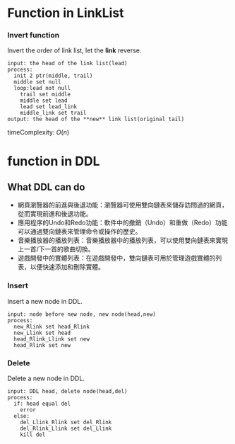 # Function in LinkList
### Invert function
Invert the order of link list, let the **link** reverse.

```
input: the head of the link list(lead)
process:
  init 2 ptr(middle, trail)
  middle set null
  loop:lead not null
    trail set middle
    middle set lead
    lead set lead_link
    middle_link set trail
output: the head of the **new** link list(original tail)
```
timeComplexity: $O(n)$

# function in DDL
## What DDL can do
- 網頁瀏覽器的前進與後退功能：瀏覽器可使用雙向鏈表來儲存訪問過的網頁，從而實現前進和後退功能。
- 應用程序的Undo和Redo功能：軟件中的撤銷（Undo）和重做（Redo）功能可以通過雙向鏈表來管理命令或操作的歷史。
- 音樂播放器的播放列表：音樂播放器中的播放列表，可以使用雙向鏈表來實現上一首/下一首的歌曲切換。
- 遊戲開發中的實體列表：在遊戲開發中，雙向鏈表可用於管理遊戲實體的列表，以便快速添加和刪除實體。
### Insert 
Insert a new node in DDL.
```
input: node before new node, new node(head,new)
process:
  new_Rlink set head_Rlink
  new_Llink set head
  head_Rlink_Llink set new
  head_Rlink set new
```
### Delete
Delete a new node in DDL.
```
input: DDL head, delete node(head,del)
process:
  if: head equal del
    error
  else:
    del_Llink_Rlink set del_Rlink
    del_Rlink_Llink set del_Llink
    kill del
```
